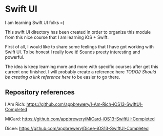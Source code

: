 # Swift UI
I am learning Swift UI folks =)

This swift UI directory has been created in order to organize this module from this nice course that I am learning iOS + Swift.

First of all, I would like to share some feelings that I have got working with Swift UI. To be honest I really love it! Sounds preety interesting and powerful.

The idea is keep learning more and more with specific courses after get this current one finished. I will probably create a reference here _TODO// Should be creating a link reference here_ to be easier to go there. 


## Repository references

I Am Rich: https://github.com/appbrewery/I-Am-Rich-iOS13-SwiftUI-Completed

MiCard: https://github.com/appbrewery/MiCard-iOS13-SwiftUI-Completed

Dicee: https://github.com/appbrewery/Dicee-iOS13-SwiftUI-Completed

